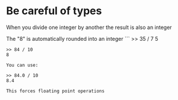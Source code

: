 # Be careful of types 
When you divide one integer by another the result is also an integer
<P/>The "8" is automatically rounded into an integer
```
    >> 35 / 7
    5
    
    >> 84 / 10
    8
```
You can use: 
```

    >> 84.0 / 10
    8.4
```
This forces floating point operations
